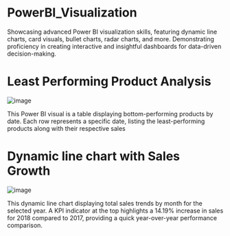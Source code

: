 # PowerBI_Visualization
Showcasing advanced Power BI visualization skills, featuring dynamic line charts, card visuals, bullet charts, radar charts, and more.  Demonstrating proficiency in creating interactive and insightful dashboards for data-driven decision-making. 

# Least Performing Product Analysis 
![image](https://github.com/user-attachments/assets/6c8e9961-fff4-4ced-869c-fb89a2f65ddf)


This Power BI visual is a table displaying bottom-performing products by date. Each row represents a specific date, listing the least-performing products along with their respective sales

# Dynamic line chart with Sales Growth 
![image](https://github.com/user-attachments/assets/c9d5f716-9977-43a5-8855-958acdf8a586)

This dynamic line chart displaying total sales trends by month for the selected year. A KPI indicator at the top highlights a 14.19% increase in sales for 2018 compared to 2017, providing a quick year-over-year performance comparison.
